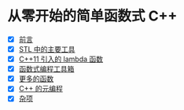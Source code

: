 从零开始的简单函数式 C++
========================================

* [x] [前言](chapters/chapter-00-Introduction.md)
* [x] [STL 中的主要工具](chapters/chapter-01-STL-Tools.md)
* [x] [C++11 引入的 lambda 函数](chapters/chapter-02-lambda.md)
* [x] [函数式编程工具箱](chapters/chapter-03-Functional-Tools.md)
* [x] [更多的函数](chapters/chapter-04-More-Functional.md)
* [x] [C++ 的元编程](chapters/chapter-05-CPP-Metaprogram.md)
* [x] [杂项](chapters/chapter-06-Misc.md)
